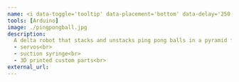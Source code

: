 ```yaml
---
name: <i data-toggle='tooltip' data-placement='bottom' data-delay='250'></i>
tools: [Arduino]
image: ./pingpongball.jpg
description:
  A delta robot that stacks and unstacks ping pong balls in a pyramid formation.<br>
  - servos<br>
  - suction syringe<br>
  - 3D printed custom parts<br>
external_url: 
---
```

